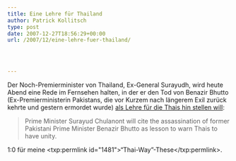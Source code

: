 ```yaml
---
title: Eine Lehre für Thailand
author: Patrick Kollitsch
type: post
date: 2007-12-27T18:56:29+00:00
url: /2007/12/eine-lehre-fuer-thailand/




---
```

Der Noch-Premierminister von Thailand, Ex-General Surayudh, wird heute Abend eine Rede im Fernsehen halten, in der er den Tod von Benazir Bhutto (Ex-Premierministerin Pakistans, die vor Kurzem nach längerem Exil zurück kehrte und gestern ermordet wurde) [als Lehre für die Thais hin stellen will][1]:

> Prime Minister Surayud Chulanont will cite the assassination of former Pakistani Prime Minister Benazir Bhutto as lesson to warn Thais to have unity.

1:0 für meine <txp:permlink id="1481">&#8220;Thai-Way&#8221;-These</txp:permlink>.

 [1]: http://www.nationmultimedia.com/breakingnews/read.php?newsid=30060546